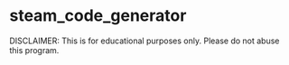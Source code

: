# steam_code_generator
DISCLAIMER: This is for educational purposes only. Please do not abuse this program.
